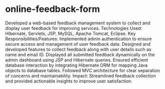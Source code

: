 # online-feedback-form
Developed a web-based feedback management system to collect and display user feedback for improving services.
Technologies Used: Hibernate, Servlets, JSP, MySQL, Apache Tomcat, Eclipse.
Key Responsibilities/Features:
Implemented admin authentication to ensure secure access and management of user feedback data.
Designed and developed features to collect feedback along with user details such as name and email ID.
Displayed all submitted feedback dynamically on the admin dashboard using JSP and Hibernate queries.
Ensured efficient database interaction by integrating Hibernate ORM for mapping Java objects to database tables.
Followed MVC architecture for clear separation of concerns and maintainability.
Impact: Streamlined feedback collection and provided actionable insights to improve user satisfaction.
